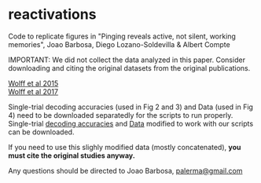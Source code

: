 # reactivations

Code to replicate figures in "Pinging reveals active, not silent, working memories", Joao Barbosa, Diego Lozano-Soldevilla & Albert Compte

IMPORTANT: We did not collect the data analyzed in this paper. Consider downloading and citing the original datasets from the original publications.

[Wolff et al 2015](https://www.frontiersin.org/articles/10.3389/fnsys.2015.00123/full)  
[Wolff et al 2017](https://www.nature.com/articles/nn.4546)


Single-trial decoding accuracies (used in Fig 2 and 3) and Data (used in Fig 4) need to be downloaded separatedly for the scripts to run properly. Single-trial [decoding accuracies](https://www.dropbox.com/sh/4j0wkxqvmazk0xn/AABFMWk2Ef_O9BKLcAGjisGra?dl=0) and [Data](https://www.dropbox.com/sh/hrjhfjivu5wkbre/AAD-8rNc-Vj2YL-3GsYB2Ui2a?dl=0) modified to work with our scripts can be downloaded. 

If you need to use this slighly modified data (mostly concatenated), **you must cite the original studies anyway.**


Any questions should be directed to Joao Barbosa, palerma@gmail.com
